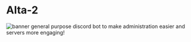 # Alta-2
<img src="https://github.com/c-hristian-t/Alta-2/blob/main/images/Banner.png?raw=true" alt="banner">
general purpose discord bot to make administration easier and servers more engaging!
